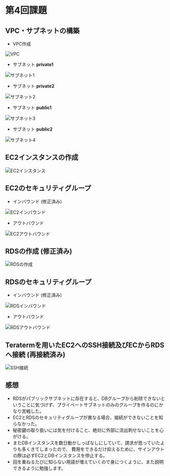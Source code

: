 # 第4回課題

## VPC・サブネットの構築

* VPC作成

![VPC](images/vpc.png)

* サブネット **private1**

![サブネット1](images/subnet_pri1.png)

* サブネット **private2**

![サブネット2](images/subnet_pri2.png)

* サブネット **public1**

![サブネット3](images/subnet_pub1.png)

* サブネット **public2**

![サブネット4](images/subnet_pub2.png)


## EC2インスタンスの作成

![EC2インスタンス](images/ec2instance.png)

## EC2のセキュリティグループ

* インバウンド (修正済み)

![EC2インバウンド](images/ec2inbound_modify.png)　

* アウトバウンド

![EC2アウトバウンド](images/ec2outbound.png)

## RDSの作成 (修正済み)

![RDSの作成](images/rds_dbmodify.png)

## RDSのセキュリティグループ

* インバウンド (修正済み)

![RDSインバウンド](images/rdssec.modify.png)

* アウトバウンド

![RDSアウトバウンド](images/rdsoutbound.png)

## Teratermを用いたEC2へのSSH接続及びECからRDSへ接続 (再接続済み)

![SSH接続](images/teramodify.png)

## 感想

* RDSがパブリックサブネットに存在すると、DBグループから削除できないということに気づけず、プライベートサブネットのみのグループを作るのにかなり苦戦した。
* EC2とRDSのセキュリティグループが異なる場合、接続ができないことを知らなかった。
* 秘密鍵の取り扱いには気を付けること、絶対に外部に流出刺せないことを心がける。
* またDBインスタンスを数日動かしっぱなしにしていて、請求が思っていたよりも多くきてしまったので、 費用をできるだけ抑えるために、サインアウトの際は必ずEC2とDBインスタンスを停止する。
* 回を重ねるたびに知らない用語が増えていくので身につくように、また説明できるように勉強します。